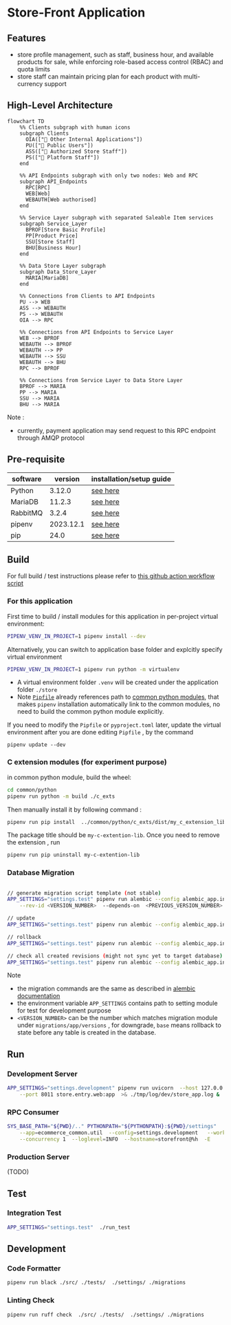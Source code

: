 # Store-Front Application
## Features
- store profile management, such as staff, business hour, and available products for sale, while enforcing role-based access control (RBAC) and quota limits
- store staff can maintain pricing plan for each product with multi-currency support

## High-Level Architecture

```mermaid
flowchart TD
    %% Clients subgraph with human icons
    subgraph Clients
      OIA(["👤 Other Internal Applications"])
      PU(["👤 Public Users"])
      ASS(["👤 Authorized Store Staff"])
      PS(["👤 Platform Staff"])
    end

    %% API Endpoints subgraph with only two nodes: Web and RPC
    subgraph API_Endpoints
      RPC[RPC]
      WEB[Web]
      WEBAUTH[Web authorised]
    end

    %% Service Layer subgraph with separated Saleable Item services
    subgraph Service_Layer
      BPROF[Store Basic Profile]
      PP[Product Price]
      SSU[Store Staff]
      BHU[Business Hour]
    end

    %% Data Store Layer subgraph
    subgraph Data_Store_Layer
      MARIA[MariaDB]
    end

    %% Connections from Clients to API Endpoints
    PU --> WEB
    ASS --> WEBAUTH
    PS --> WEBAUTH
    OIA --> RPC

    %% Connections from API Endpoints to Service Layer
    WEB --> BPROF
    WEBAUTH --> BPROF
    WEBAUTH --> PP
    WEBAUTH --> SSU
    WEBAUTH --> BHU
    RPC --> BPROF

    %% Connections from Service Layer to Data Store Layer
    BPROF --> MARIA
    PP --> MARIA
    SSU --> MARIA
    BHU --> MARIA
```

Note :
- currently, payment application may send request to this RPC endpoint through AMQP protocol

## Pre-requisite
| software | version | installation/setup guide |
|-----|-----|-----|
|Python | 3.12.0 | [see here](https://github.com/metalalive/EnvToolSetupJunkBox/blob/master/build_python_from_source.md) |
|MariaDB| 11.2.3 | [see here](https://github.com/metalalive/EnvToolSetupJunkBox/blob/master/mariaDB/) |
|RabbitMQ| 3.2.4 | [see here](https://github.com/metalalive/EnvToolSetupJunkBox/blob/master/rabbitmq_setup.md) |
|pipenv | 2023.12.1 | [see here](https://pip.pypa.io/en/stable/) |
|pip| 24.0 | [see here](https://pip.pypa.io/en/stable/) |

## Build
For full build / test instructions please refer to [this github action workflow script](../../../.github/workflows/storefront-ci.yaml)
### For this application
First time to build / install modules for this application in per-project virtual environment:
```bash
PIPENV_VENV_IN_PROJECT=1 pipenv install --dev
```
Alternatively, you can switch to application base folder and explcitly specify virtual environment
```bash
PIPENV_VENV_IN_PROJECT=1 pipenv run python -m virtualenv
```

- A virtual environment folder `.venv` will be created under the application folder `./store`
- Note [`Pipfile`](./Pipfile) already references path to [common python modules](../common/python), that makes `pipenv` installation automatically link to the common modules, no need to build the common python module explicitly.

If you need to modify the `Pipfile` or `pyproject.toml` later, update the virtual environment after you are done editing `Pipfile` , by the command
```shell
pipenv update --dev
```

### C extension modules (for experiment purpose)
in common python module, build the wheel:
```bash
cd common/python
pipenv run python -m build ./c_exts
```
Then manually install it by following command :
```bash
pipenv run pip install  ../common/python/c_exts/dist/my_c_extension_lib-xxxxx.whl
```

The package title should be `my-c-extention-lib`. Once you need to remove the extension , run
```bash
pipenv run pip uninstall my-c-extention-lib
```

### Database Migration
```bash

// generate migration script template (not stable)
APP_SETTINGS="settings.test" pipenv run alembic --config alembic_app.ini  revision --autogenerate \
    --rev-id <VERSION_NUMBER>  --depends-on  <PREVIOUS_VERSION_NUMBER>  -m "whatever_message"

// update
APP_SETTINGS="settings.test" pipenv run alembic --config alembic_app.ini upgrade  <VERSION_NUMBER>

// rollback
APP_SETTINGS="settings.test" pipenv run alembic --config alembic_app.ini downgrade  <VERSION_NUMBER>

// check all created revisions (might not sync yet to target database)
APP_SETTINGS="settings.test" pipenv run alembic --config alembic_app.ini history
```

Note
- the migration commands are the same as described in [alembic documentation](https://alembic.sqlalchemy.org/en/latest/tutorial.html)
- the environment variable `APP_SETTINGS` contains path to setting module for test for development purpose
- `<VERSION_NUMBER>` can be the number which matches migration module under `migrations/app/versions` , for downgrade, `base` means rollback to state before any table is created in the database.


## Run
### Development Server
```bash
APP_SETTINGS="settings.development" pipenv run uvicorn  --host 127.0.0.1 \
    --port 8011 store.entry.web:app  >& ./tmp/log/dev/store_app.log &
```

### RPC Consumer
```bash
SYS_BASE_PATH="${PWD}/.." PYTHONPATH="${PYTHONPATH}:${PWD}/settings"   pipenv run celery \
    --app=ecommerce_common.util  --config=settings.development   --workdir ./src  worker \
    --concurrency 1  --loglevel=INFO  --hostname=storefront@%h  -E
```

### Production Server
(TODO)

## Test
### Integration Test
```bash
APP_SETTINGS="settings.test"  ./run_test
```

## Development
### Code Formatter
```bash
pipenv run black ./src/ ./tests/  ./settings/ ./migrations
```

### Linting Check
```bash
pipenv run ruff check  ./src/ ./tests/  ./settings/ ./migrations
```
